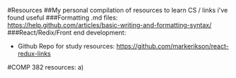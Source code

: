 #Resources
##My personal compilation of resources to learn CS / links i've found useful
###Formatting .md files: https://help.github.com/articles/basic-writing-and-formatting-syntax/ 
###React/Redix/Front end development:  
- Github Repo for study resources: https://github.com/markerikson/react-redux-links

#COMP 382 resources:
a)

